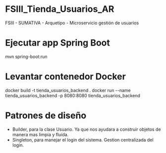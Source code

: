 # FSIII_Tienda_Usuarios_AR
FSIII - SUMATIVA - Arquetipo - Microservicio gestión de usuarios

# Ejecutar app Spring Boot
mvn spring-boot:run

# Levantar contenedor Docker
docker build -t tienda_usuarios_backend .
docker run --name tienda_usuarios_backend -p 8080:8080 tienda_usuarios_backend

# Patrones de diseño
- Builder, para la clase Usuario. Ya que nos ayudara a construir objetos de manera mas limpia y fluida.
- Singleton, para manejar el login del sistema. Gestion centralizada del login.
